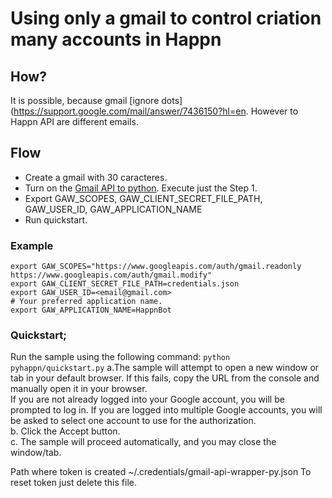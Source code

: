 # Using only a gmail to control criation many accounts in Happn

## How?
It is possible, because gmail [ignore dots](https://support.google.com/mail/answer/7436150?hl=en. However to Happn API are different emails.

## Flow
- Create a gmail with 30 caracteres.
- Turn on the [Gmail API to python](https://developers.google.com/gmail/api/quickstart/python). Execute just the Step 1.
- Export GAW_SCOPES, GAW_CLIENT_SECRET_FILE_PATH, GAW_USER_ID, GAW_APPLICATION_NAME
- Run quickstart.

### Example
```
export GAW_SCOPES="https://www.googleapis.com/auth/gmail.readonly https://www.googleapis.com/auth/gmail.modify"
export GAW_CLIENT_SECRET_FILE_PATH=credentials.json
export GAW_USER_ID=<email@gmail.com>
# Your preferred application name.
export GAW_APPLICATION_NAME=HappnBot
```

### Quickstart;
Run the sample using the following command:
```python pyhappn/quickstart.py```
a.The sample will attempt to open a new window or tab in your default browser. If this fails, copy the URL from the console and manually open it in your browser.
<br>
If you are not already logged into your Google account, you will be prompted to log in. If you are logged into multiple Google accounts, you will be asked to select one account to use for the authorization.<br>
b. Click the Accept button.<br>
c. The sample will proceed automatically, and you may close the window/tab.

Path where token is created ~/.credentials/gmail-api-wrapper-py.json
To reset token just delete this file.
